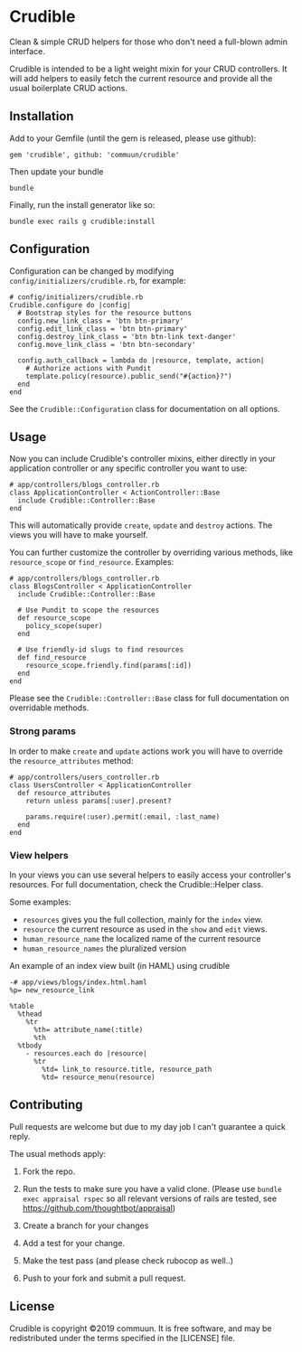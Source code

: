 # Crudible

Clean & simple CRUD helpers for those who don't need a full-blown admin
interface.

Crudible is intended to be a light weight mixin for your CRUD controllers. It
will add helpers to easily fetch the current resource and provide all the
usual boilerplate CRUD actions.


## Installation

Add to your Gemfile (until the gem is released, please use github):

    gem 'crudible', github: 'commuun/crudible'

Then update your bundle

    bundle

Finally, run the install generator like so:

    bundle exec rails g crudible:install


## Configuration

Configuration can be changed by modifying `config/initializers/crudible.rb`,
for example:

    # config/initializers/crudible.rb
    Crudible.configure do |config|
      # Bootstrap styles for the resource buttons
      config.new_link_class = 'btn btn-primary'
      config.edit_link_class = 'btn btn-primary'
      config.destroy_link_class = 'btn btn-link text-danger'
      config.move_link_class = 'btn btn-secondary'

      config.auth_callback = lambda do |resource, template, action|
        # Authorize actions with Pundit
        template.policy(resource).public_send("#{action}?")
      end
    end

See the `Crudible::Configuration` class for documentation on all options.

## Usage

Now you can include Crudible's controller mixins, either directly in your
application controller or any specific controller you want to use:

    # app/controllers/blogs_controller.rb
    class ApplicationController < ActionController::Base
      include Crudible::Controller::Base
    end

This will automatically provide `create`, `update` and `destroy` actions. The
views you will have to make yourself.

You can further customize the controller by overriding various methods, like
`resource_scope` or `find_resource`. Examples:

    # app/controllers/blogs_controller.rb
    class BlogsController < ApplicationController
      include Crudible::Controller::Base

      # Use Pundit to scope the resources
      def resource_scope
        policy_scope(super)
      end

      # Use friendly-id slugs to find resources
      def find_resource
        resource_scope.friendly.find(params[:id])
      end
    end

Please see the `Crudible::Controller::Base` class for full documentation on
overridable methods.

### Strong params

In order to make `create` and `update` actions work you will have to override
the `resource_attributes` method:

    # app/controllers/users_controller.rb
    class UsersController < ApplicationController
      def resource_attributes
        return unless params[:user].present?

        params.require(:user).permit(:email, :last_name)
      end
    end


### View helpers

In your views you can use several helpers to easily access your controller's
resources. For full documentation, check the Crudible::Helper class.

Some examples:

* `resources` gives you the full collection, mainly for the `index` view.
* `resource` the current resource as used in the `show` and `edit` views.
* `human_resource_name` the localized name of the current resource
* `human_resource_names` the pluralized version

An example of an index view built (in HAML) using crudible

    -# app/views/blogs/index.html.haml
    %p= new_resource_link

    %table
      %thead
        %tr
          %th= attribute_name(:title)
          %th
      %tbody
        - resources.each do |resource|
          %tr
            %td= link_to resource.title, resource_path
            %td= resource_menu(resource)


## Contributing

Pull requests are welcome but due to my day job I can't guarantee a quick reply.

The usual methods apply:

1. Fork the repo.

2. Run the tests to make sure you have a valid clone. (Please use `bundle exec
   appraisal rspec` so all relevant versions of rails are tested, see
   https://github.com/thoughtbot/appraisal)

3. Create a branch for your changes

4. Add a test for your change.

5. Make the test pass (and please check rubocop as well..)

6. Push to your fork and submit a pull request.


## License

Crudible is copyright ©2019 commuun. It is free software, and may be
redistributed under the terms specified in the [LICENSE] file.
